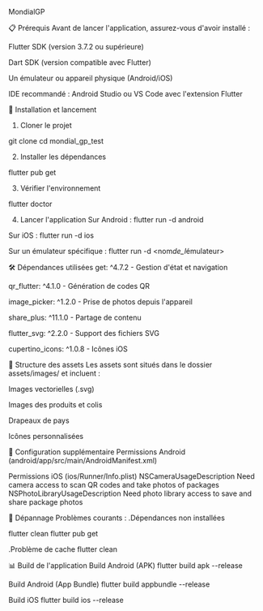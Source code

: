 MondialGP

📋 Prérequis
Avant de lancer l'application, assurez-vous d'avoir installé :

Flutter SDK (version 3.7.2 ou supérieure)

Dart SDK (version compatible avec Flutter)

Un émulateur ou appareil physique (Android/iOS)

IDE recommandé : Android Studio ou VS Code avec l'extension Flutter

🚀 Installation et lancement

1. Cloner le projet

git clone <url-du-repo>
cd mondial_gp_test

2. Installer les dépendances

flutter pub get

3. Vérifier l'environnement

flutter doctor

4. Lancer l'application
   Sur Android :
   flutter run -d android

Sur iOS :
flutter run -d ios

Sur un émulateur spécifique :
flutter run -d <nom*de_l*émulateur>

🛠 Dépendances utilisées
get: ^4.7.2 - Gestion d'état et navigation

qr_flutter: ^4.1.0 - Génération de codes QR

image_picker: ^1.2.0 - Prise de photos depuis l'appareil

share_plus: ^11.1.0 - Partage de contenu

flutter_svg: ^2.2.0 - Support des fichiers SVG

cupertino_icons: ^1.0.8 - Icônes iOS

📁 Structure des assets
Les assets sont situés dans le dossier assets/images/ et incluent :

Images vectorielles (.svg)

Images des produits et colis

Drapeaux de pays

Icônes personnalisées

🔧 Configuration supplémentaire
Permissions Android (android/app/src/main/AndroidManifest.xml)

<uses-permission android:name="android.permission.CAMERA" />
<uses-permission android:name="android.permission.WRITE_EXTERNAL_STORAGE" />
<uses-permission android:name="android.permission.READ_EXTERNAL_STORAGE" />

Permissions iOS (ios/Runner/Info.plist)
<key>NSCameraUsageDescription</key>
<string>Need camera access to scan QR codes and take photos of packages</string>
<key>NSPhotoLibraryUsageDescription</key>
<string>Need photo library access to save and share package photos</string>

🐛 Dépannage
Problèmes courants :
.Dépendances non installées

flutter clean
flutter pub get

.Problème de cache
flutter clean

📊 Build de l'application
Build Android (APK)
flutter build apk --release

Build Android (App Bundle)
flutter build appbundle --release

Build iOS
flutter build ios --release
